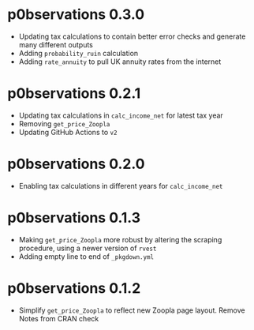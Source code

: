 # p0bservations 0.3.0

-   Updating tax calculations to contain better error checks and generate many different outputs
-   Adding `probability_ruin` calculation
-   Adding `rate_annuity` to pull UK annuity rates from the internet

# p0bservations 0.2.1

-   Updating tax calculations in `calc_income_net` for latest tax year
-   Removing `get_price_Zoopla`
-   Updating GitHub Actions to `v2`

# p0bservations 0.2.0

-   Enabling tax calculations in different years for `calc_income_net`

# p0bservations 0.1.3

-   Making `get_price_Zoopla` more robust by altering the scraping procedure, using a newer version of `rvest`
-   Adding empty line to end of `_pkgdown.yml`

# p0bservations 0.1.2

-   Simplify `get_price_Zoopla` to reflect new Zoopla page layout. Remove Notes from CRAN check

# p0bservations 0.1.1

-   Added `calc_income_net` to perform a simple tax & NI calculation for a UK resident.

# p0bservations 0.1.0

-   Added a `NEWS.md` file to track changes to the package.
-   Added `get_price_Zoopla` to retrieve house price estimates for British properties.
-   Adding links to github and pkgdown sites
